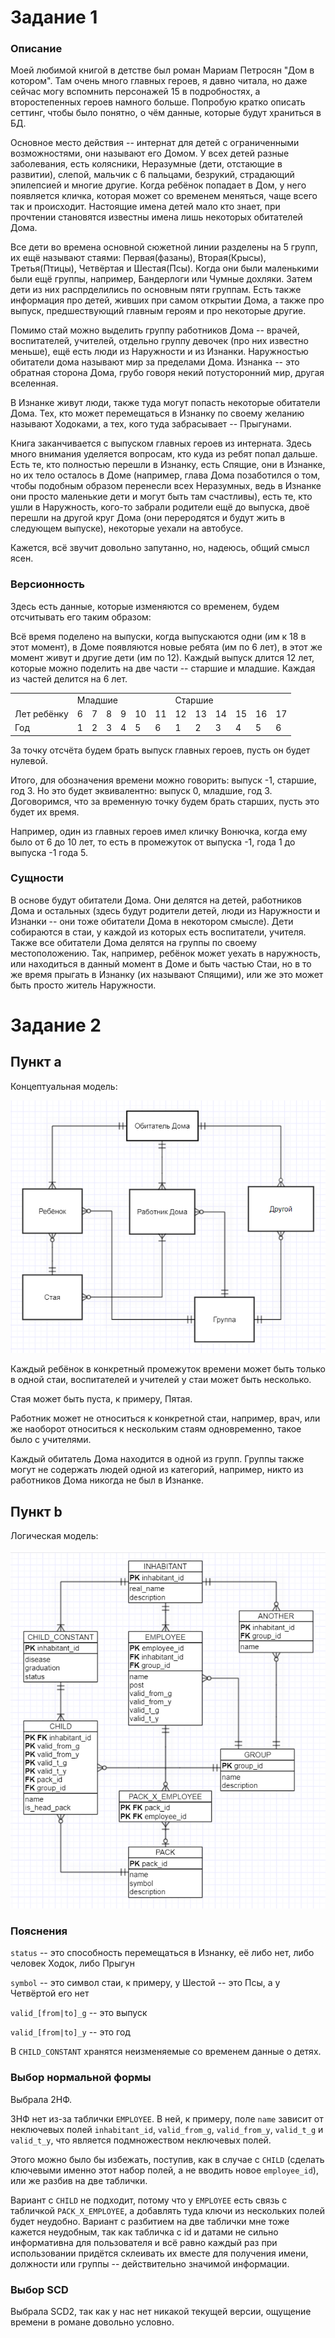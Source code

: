 # Задание 1
### Описание
Моей любимой книгой в детстве был роман Мариам Петросян "Дом в котором".
Там очень много главных героев, я давно читала, но даже сейчас могу вспомнить персонажей 15 в подробностях, а второстепенных героев намного больше.
Попробую кратко описать сеттинг, чтобы было понятно, о чём данные, которые будут храниться в БД.

Основное место действия -- интернат для детей с ограниченными возможностями, они называют его Домом.
У всех детей разные заболевания, есть колясники, Неразумные (дети, отстающие в развитии), слепой, мальчик с 6 пальцами, безрукий, страдающий эпилепсией и многие другие.
Когда ребёнок попадает в Дом, у него появляется кличка, которая может со временем меняться, чаще всего так и происходит.
Настоящие имена детей мало кто знает, при прочтении становятся известны имена лишь некоторых обитателей Дома.

Все дети во времена основной сюжетной линии разделены на 5 групп, их ещё называют стаями: Первая(фазаны), Вторая(Крысы), Третья(Птицы), Четвёртая и Шестая(Псы).
Когда они были маленькими были ещё группы, например, Бандерлоги или Чумные дохляки. Затем дети из них распрделились по основным пяти группам.
Есть также информация про детей, живших при самом открытии Дома, а также про выпуск, предшествующий главным героям и про некоторые другие.

Помимо стай можно выделить группу работников Дома -- врачей, воспитателей, учителей, отдельно группу девочек (про них известно меньше), ещё есть люди из Наружности и из Изнанки.
Наружностью обитатели дома называют мир за пределами Дома.
Изнанка -- это обратная сторона Дома, грубо говоря некий потусторонний мир, другая вселенная.

В Изнанке живут люди, также туда могут попасть некоторые обитатели Дома.
Тех, кто может перемещаться в Изнанку по своему желанию называют Ходоками, а тех, кого туда забрасывает -- Прыгунами.

Книга заканчивается с выпуском главных героев из интерната.
Здесь много внимания уделяется вопросам, кто куда из ребят попал дальше.
Есть те, кто полностью перешли в Изнанку, есть Спящие, они в Изнанке, но их тело осталось в Доме (например, глава Дома позаботился о том, чтобы подобным образом 
перенесли всех Неразумных, ведь в Изнанке они просто маленькие дети и могут быть там счастливы), есть те, кто ушли в Наружность, кого-то забрали родители ещё до выпуска, двоё перешли на другой круг Дома (они переродятся и будут жить в следующем выпуске), некоторые уехали на автобусе.

Кажется, всё звучит довольно запутанно, но, надеюсь, общий смысл ясен.

### Версионность
Здесь есть данные, которые изменяются со временем, будем отсчитывать его таким образом:

Всё время поделено на выпуски, когда выпускаются одни (им к 18 в этот момент), в Доме появляются новые ребята (им по 6 лет), в этот же момент живут и другие дети (им по 12).
Каждый выпуск длится 12 лет, которые можно поделить на две части -- старшие и младшие.
Каждая из частей делится на 6 лет.

<table class="iksweb">
	<tbody>
		<tr>
			<td></td>
			<td colspan="6">Младшие</td>
			<td colspan="6">Старшие</td>
		</tr>
		<tr>
			<td>Лет ребёнку</td>
			<td>6</td>
			<td>7</td>
			<td>8</td>
			<td>9</td>
			<td>10</td>
			<td>11</td>
			<td>12</td>
			<td>13</td>
			<td>14</td>
			<td>15</td>
			<td>16</td>
			<td>17</td>
		</tr>
		<tr>
			<td>Год</td>
			<td>1</td>
			<td>2</td>
			<td>3</td>
			<td>4</td>
			<td>5</td>
			<td>6</td>
			<td>1</td>
			<td>2</td>
			<td>3</td>
			<td>4</td>
			<td>5</td>
			<td>6</td>
		</tr>
	</tbody>
</table>

За точку отсчёта будем брать выпуск главных героев, пусть он будет нулевой.

Итого, для обозначения времени можно говорить: выпуск -1, старшие, год 3.
Но это будет эквивалентно: выпуск 0, младшие, год 3.
Договоримся, что за временную точку будем брать старших, пусть это будет их время.

Например, один из главных героев имел кличку Вонючка, когда ему было от 6 до 10 лет, то есть в промежуток от выпуска -1, года 1 до выпуска -1 года 5.

### Сущности
В основе будут обитатели Дома. Они делятся на детей, работников Дома и остальных (здесь будут родители детей, люди из Наружности и Изнанки -- они тоже обитатели Дома в некотором смысле).
Дети собираются в стаи, у каждой из которых есть воспитатели, учителя.
Также все обитатели Дома делятся на группы по своему местоположению.
Так, например, ребёнок может уехать в наружность, или
находиться в данный момент в Доме и быть частью Стаи, но в то же время прыгать в Изнанку (их называют Спящими),
или же это может быть просто житель Наружности.

# Задание 2

## Пункт a
Концептуальная модель:

![](https://github.com/Fawentus/DatabaseProject/blob/main/DB1.png)

Каждый ребёнок в конкретный промежуток времени может быть только в одной стаи,
воспитателей и учителей у стаи может быть несколько. 

Стая может быть пуста, к примеру, Пятая. 

Работник может не относиться к конкретной стаи, например, врач, или же наоборот относиться к нескольким стаям одновременно, такое было с учителями.

Каждый обитатель Дома находится в одной из групп. Группы также могут не содержать людей одной из категорий, например, никто из работников Дома никогда не был в Изнанке.

## Пункт b
Логическая модель:

![](https://github.com/Fawentus/DatabaseProject/blob/main/DB2.png)

### Пояснения
`status` -- это способность перемещаться в Изнанку, её либо нет, либо человек Ходок, либо Прыгун

`symbol` -- это символ стаи, к примеру, у Шестой -- это Псы, а у Четвёртой его нет

`valid_[from|to]_g` -- это выпуск

`valid_[from|to]_y` -- это год

В `CHILD_CONSTANT` хранятся неизменяемые со временем данные о детях.

### Выбор нормальной формы
Выбрала 2НФ. 

3НФ нет из-за таблички `EMPLOYEE`.
В ней, к примеру, поле `name` зависит от неключевых полей `inhabitant_id`, `valid_from_g`, `valid_from_y`, `valid_t_g` и `valid_t_y`, что является подмножеством неключевых полей.

Этого можно было бы избежать, поступив, как в случае с `CHILD` (сделать ключевыми именно этот набор полей, а не вводить новое `employee_id`), или же разбив на две таблички.

Вариант с `CHILD` не подходит, потому что у `EMPLOYEE` есть связь с табличкой `PACK_X_EMPLOYEE`, а добавлять туда ключи из нескольких полей будет неудобно.
Вариант с разбитием на две таблички мне тоже кажется неудобным, так как табличка с id и датами не сильно информативна для пользователя и всё равно каждый раз при использовании придётся склеивать их вместе для получения имени, должности или группы -- действительно значимой информации.

### Выбор SCD
Выбрала SCD2, так как у нас нет никакой текущей версии, ощущение времени в романе довольно условно.
